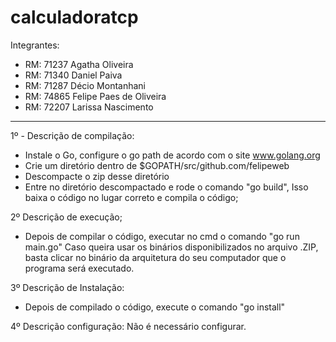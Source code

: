 # calculadoratcp

Integrantes: 
- RM: 71237 Agatha Oliveira
- RM: 71340 Daniel Paiva
- RM: 71287 Décio Montanhani
- RM: 74865 Felipe Paes de Oliveira
- RM: 72207 Larissa Nascimento

--------------------------------------------

1º - Descrição de compilação:
 - Instale o Go, configure o go path de acordo com o site www.golang.org
 - Crie um diretório dentro de $GOPATH/src/github.com/felipeweb
 - Descompacte o zip desse diretório
 - Entre no diretório descompactado e rode o comando "go build", Isso baixa o código no lugar correto e compila o código;
 
 2º Descrição de execução;
 - Depois de compilar o código, executar no cmd o comando "go run main.go"
 Caso queira usar os binários disponibilizados no arquivo .ZIP, basta clicar no binário da arquitetura do seu computador que o programa
 será executado.
 
 3º Descrição de Instalação:
 - Depois de compilado o código, execute o comando "go install"
 
 
 4º Descrição configuração:
 Não é necessário configurar.

